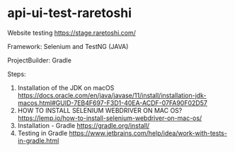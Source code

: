 # api-ui-test-raretoshi

Website testing https://stage.raretoshi.com/

Framework: Selenium and TestNG (JAVA)

ProjectBuilder: Gradle

Steps:
1. Installation of the JDK on macOS  https://docs.oracle.com/en/java/javase/11/install/installation-jdk-macos.html#GUID-7EB4F697-F3D1-40EA-ACDF-07FA90F02D57
2. HOW TO INSTALL SELENIUM WEBDRIVER ON MAC OS? https://lemp.io/how-to-install-selenium-webdriver-on-mac-os/
3. Installation - Gradle https://gradle.org/install/
4. Testing in Gradle https://www.jetbrains.com/help/idea/work-with-tests-in-gradle.html

